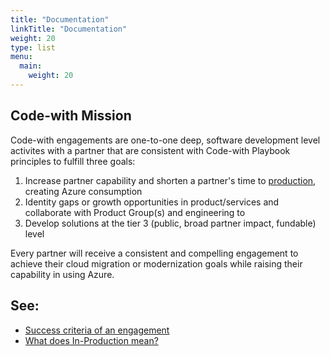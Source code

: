 ```yaml
---
title: "Documentation"
linkTitle: "Documentation"
weight: 20
type: list
menu:
  main:
    weight: 20
---
```


## Code-with Mission 

Code-with engagements are one-to-one deep, software development level activites with a partner that are consistent with Code-with Playbook principles to fulfill three goals:

1. Increase partner capability and shorten a partner's time to [production](./inprod.md), creating Azure consumption
2. Identity gaps or growth opportunities in product/services and collaborate with Product Group(s) and engineering to
3. Develop solutions at the tier 3 (public, broad partner impact, fundable) level 

Every partner will receive a consistent and compelling engagement to achieve their cloud migration or modernization goals while raising their capability in using Azure.

## See: 
-   [Success criteria of an engagement](./engagements.md)
-   [What does In-Production mean?](./inprod.md)